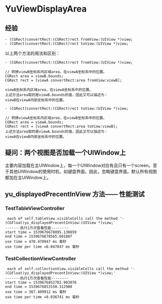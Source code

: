 #  YuViewDisplayArea

## 经验

```
- (CGRect)convertRect:(CGRect)rect fromView:(UIView *)view;
- (CGRect)convertRect:(CGRect)rect toView:(UIView *)view;
```

以上两个方法的用法和区别：

```
- (CGRect)convertRect:(CGRect)rect fromView:(UIView *)view;

// 转换viewB坐标系内区域area，在viewA坐标系中的位置。
CGRect area = viewB.bounds;
CGRect rect = [viewA convertRect:area fromView:viewB];

viewB坐标系内区域area，在viewA坐标系中的位置。
上述方法area取的是viewB.bounds的值，因此又可以描述为：
viewB在viewA内部坐标系中的位置。
```
```
- (CGRect)convertRect:(CGRect)rect toView:(UIView *)view;

// 转换viewA坐标系内区域area，在viewB坐标系中的位置。
CGRect area = viewA.bounds;
CGRect rect = [viewA convertRect:area toView:viewB];
上述方法area取的是viewA.bounds的值，因此又可以描述为：
viewA在viewB内部坐标系中的位置。
```


## 疑问：两个视图是否加载一个UIWindow上

主要内容加载在主UIWindow上，每一个UIWindow对应有且只有一个screen。至于其他UIWindow的使用时机，如键盘界面。因此，忽略键盘界面。默认所有视图都加在主UIWindow上。



## yu_displayedPrecentInView 方法—— 性能测试

### TestTableViewController
```
 each of self.tableView.visibleCells call the method '- (CGFloat)yu_displayedPrecentInView:(UIView *)view;'
-------执行1万次查看性能--------
start time = 1539676678095.130859 
end time = 1539676678565.601807 
use time = 470.470947 ms 毫秒 
use time per time =0.047047 ms 毫秒 
```

### TestCollectionViewController

```
 each of self.collectionView.visibleCells call the method '- (CGFloat)yu_displayedPrecentInView:(UIView *)view;'
-------执行1万次查看性能--------
start time = 1539676852782.903076 
end time = 1539676853150.312988 
use time = 367.409912 ms 毫秒 
use time per time =0.036741 ms 毫秒 
```
